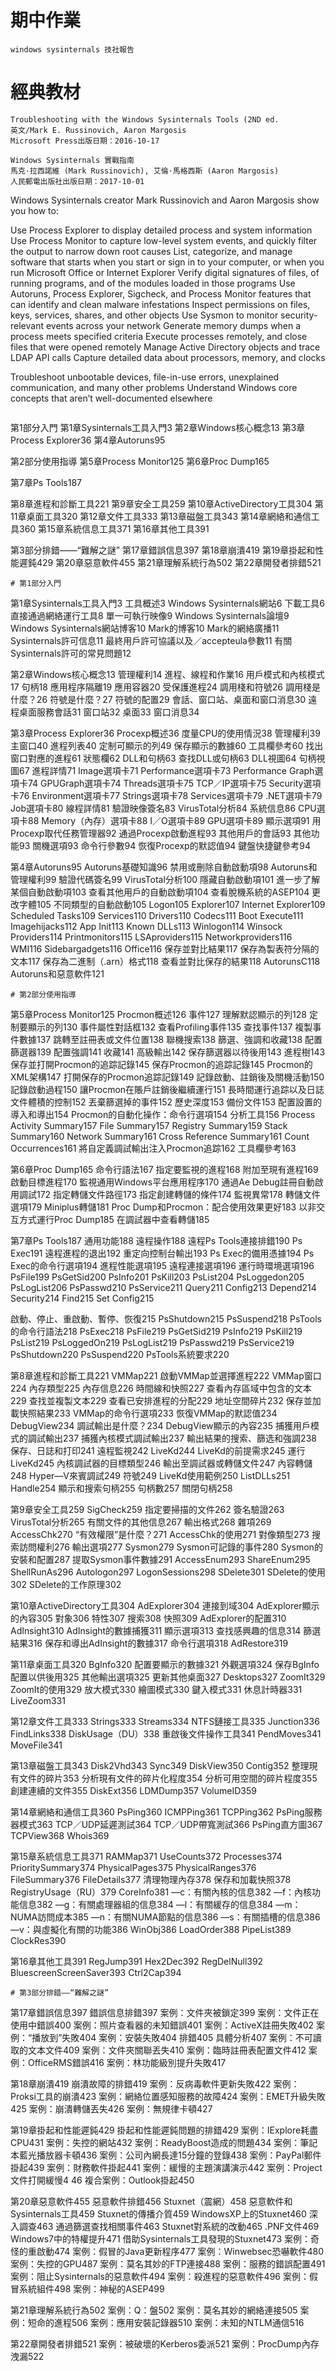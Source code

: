 # 期中作業
```
windows sysinternals 技社報告
```

# 經典教材
```
Troubleshooting with the Windows Sysinternals Tools (2ND ed.
英文/Mark E. Russinovich, Aaron Margosis
Microsoft Press出版日期：2016-10-17

Windows Sysinternals 實戰指南
馬克·拉西諾維 (Mark Russinovich), 艾倫·馬格西斯 (Aaron Margosis)
人民郵電出版社出版日期：2017-10-01
```
Windows Sysinternals creator Mark Russinovich and Aaron Margosis show you how to:

Use Process Explorer to display detailed process and system information
Use Process Monitor to capture low-level system events, 
and quickly filter the output to narrow down root causes
List, categorize, and manage software that starts 
when you start or sign in to your computer, 
or when you run Microsoft Office or Internet Explorer
Verify digital signatures of files, of running programs, 
and of the modules loaded in those programs
Use Autoruns, Process Explorer, Sigcheck, 
and Process Monitor features that can identify and clean malware infestations
Inspect permissions on files, keys, services, shares, and other objects
Use Sysmon to monitor security-relevant events across your network
Generate memory dumps when a process meets specified criteria
Execute processes remotely, and close files that were opened remotely
Manage Active Directory objects and trace LDAP API calls
Capture detailed data about processors, memory, and clocks

Troubleshoot unbootable devices, file-in-use errors, 
unexplained communication, and many other problems
Understand Windows core concepts that aren’t well-documented elsewhere
```

```
第1部分入門
第1章Sysinternals工具入門3 
第2章Windows核心概念13 
第3章Process Explorer36 
第4章Autoruns95 

第2部分使用指導
第5章Process Monitor125 
第6章Proc Dump165 

第7章Ps Tools187 

第8章進程和診斷工具221 
第9章安全工具259 
第10章ActiveDirectory工具304 
第11章桌面工具320 
第12章文件工具333 
第13章磁盤工具343 
第14章網絡和通信工具360 
第15章系統信息工具371 
第16章其他工具391 

第3部分排錯——“難解之謎” 
第17章錯誤信息397 
第18章崩潰419 
第19章掛起和性能遲鈍429 
第20章惡意軟件455 
第21章理解系統行為502 
第22章開發者排錯521
```
# 第1部分入門
```
第1章Sysinternals工具入門3 
工具概述3 
Windows Sysinternals網站6 
下載工具6 
直接通過網絡運行工具8 
單一可執行映像9 
Windows Sysinternals論壇9 
Windows Sysinternals網站博客10 
Mark的博客10 
Mark的網絡廣播11 
Sysinternals許可信息11 
最終用戶許可協議以及／accepteula參數11 
有關Sysinternals許可的常見問題12 

第2章Windows核心概念13 
管理權利14 
進程、線程和作業16 
用戶模式和內核模式17 
句柄18 
應用程序隔離19 
應用容器20 
受保護進程24 
調用棧和符號26 
調用棧是什麼？26 
符號是什麼？27 
符號的配置29 
會話、窗口站、桌面和窗口消息30 
遠程桌面服務會話31 
窗口站32 
桌面33 
窗口消息34 

第3章Process Explorer36 
Procexp概述36
度量CPU的使用情況38 
管理權利39 
主窗口40 
進程列表40 
定制可顯示的列49 
保存顯示的數據60 
工具欄參考60 
找出窗口對應的進程61 
狀態欄62 
DLL和句柄63 
查找DLL或句柄63 
DLL視圖64 
句柄視圖67 
進程詳情71 
Image選項卡71 
Performance選項卡73 
Performance Graph選項卡74 
GPUGraph選項卡74 
Threads選項卡75 
TCP／IP選項卡75 
Security選項卡76 
Environment選項卡77 
Strings選項卡78 
Services選項卡79 
.NET選項卡79 
Job選項卡80 
線程詳情81 
驗證映像簽名83 
VirusTotal分析84 
系統信息86 
CPU選項卡88 
Memory（內存）選項卡88 
I／O選項卡89 
GPU選項卡89 
顯示選項91 
用Procexp取代任務管理器92 
通過Procexp啟動進程93
其他用戶的會話93 
其他功能93 
關機選項93 
命令行參數94 
恢復Procexp的默認值94 
鍵盤快捷鍵參考94 

第4章Autoruns95 
Autoruns基礎知識96 
禁用或刪除自動啟動項98 
Autoruns和管理權利99 
驗證代碼簽名99 
VirusTotal分析100 
隱藏自動啟動項101 
進一步了解某個自動啟動項103 
查看其他用戶的自動啟動項104 
查看脫機系統的ASEP104 
更改字體105 
不同類型的自動啟動105 
Logon105 
Explorer107 
Internet Explorer109 
Scheduled Tasks109 
Services110 
Drivers110 
Codecs111 
Boot Execute111 
Imagehijacks112 
App Init113 
Known DLLs113 
Winlogon114 
Winsock Providers114 
Printmonitors115 
LSAproviders115
Networkproviders116 
WMI116 
Sidebargadgets116 
Office116 
保存並對比結果117 
保存為製表符分隔的文本117 
保存為二進制（.arn）格式118 
查看並對比保存的結果118 
AutorunsC118 
Autoruns和惡意軟件121 
```
# 第2部分使用指導
```
第5章Process Monitor125 
Procmon概述126 
事件127 
理解默認顯示的列128 
定制要顯示的列130 
事件屬性對話框132 
查看Profiling事件135 
查找事件137 
複製事件數據137 
跳轉至註冊表或文件位置138 
聯機搜索138 
篩選、強調和收藏138 
配置篩選器139 
配置強調141 
收藏141 
高級輸出142 
保存篩選器以待後用143 
進程樹143 
保存並打開Procmon的追踪記錄145 
保存Procmon的追踪記錄145 
Procmon的XML架構147 
打開保存的Procmon追踪記錄149 
記錄啟動、註銷後及關機活動150
記錄啟動過程150 
讓Procmon在賬戶註銷後繼續運行151 
長時間運行追踪以及日誌文件體積的控制152 
丟棄篩選掉的事件152 
歷史深度153 
備份文件153 
配置設置的導入和導出154 
Procmon的自動化操作：命令行選項154 
分析工具156 
Process Activity Summary157 
File Summary157 
Registry Summary159 
Stack Summary160 
Network Summary161 
Cross Reference Summary161 
Count Occurrences161 
將自定義調試輸出注入Procmon追踪162 
工具欄參考163 

第6章Proc Dump165 
命令行語法167 
指定要監視的進程168 
附加至現有進程169 
啟動目標進程170 
監視通用Windows平台應用程序170 
通過Ae Debug註冊自動啟用調試172 
指定轉儲文件路徑173 
指定創建轉儲的條件174 
監視異常178 
轉儲文件選項179 
Miniplus轉儲181
Proc Dump和Procmon：配合使用效果更好183 
以非交互方式運行Proc Dump185 
在調試器中查看轉儲185 

第7章Ps Tools187 
通用功能188 
遠程操作188 
遠程Ps Tools連接排錯190 
Ps Exec191 
遠程進程的退出192 
重定向控制台輸出193 
Ps Exec的備用憑據194 
Ps Exec的命令行選項194 
進程性能選項195 
遠程連接選項196 
運行時環境選項196 
PsFile199 
PsGetSid200 
PsInfo201 
PsKill203 
PsList204 
PsLoggedon205 
PsLogList206 
PsPasswd210 
PsService211 
Query211 
Config213 
Depend214 
Security214 
Find215 
Set Config215 

啟動、停止、重啟動、暫停、恢復215 
PsShutdown215 
PsSuspend218 
PsTools的命令行語法218
PsExec218 
PsFile219 
PsGetSid219 
PsInfo219 
PsKill219 
PsList219 
PsLoggedOn219 
PsLogList219 
PsPasswd219 
PsService219 
PsShutdown220 
PsSuspend220 
PsTools系統要求220 

第8章進程和診斷工具221 
VMMap221 
啟動VMMap並選擇進程222 
VMMap窗口224 
內存類型225 
內存信息226 
時間線和快照227 
查看內存區域中包含的文本229 
查找並複製文本229 
查看已安排進程的分配229 
地址空間碎片232 
保存並加載快照結果233 
VMMap的命令行選項233 
恢復VMMap的默認值234 
DebugView234 
調試輸出是什麼？234 
DebugView顯示的內容235 
捕獲用戶模式的調試輸出237 
捕獲內核模式調試輸出237 
輸出結果的搜索、篩选和強調238 
保存、日誌和打印241 
遠程監視242
LiveKd244 
LiveKd的前提需求245 
運行LiveKd245 
內核調試器的目標類型246 
輸出至調試器或轉儲文件247 
內容轉儲248 
Hyper—V來賓調試249 
符號249 
LiveKd使用範例250 
ListDLLs251 
Handle254 
顯示和搜索句柄255 
句柄數257 
關閉句柄258 

第9章安全工具259 
SigCheck259 
指定要掃描的文件262 
簽名驗證263 
VirusTotal分析265 
有關文件的其他信息267 
輸出格式268 
雜項269 
AccessChk270 
“有效權限”是什麼？271 
AccessChk的使用271 
對像類型273 
搜索訪問權利276 
輸出選項277 
Sysmon279 
Sysmon可記錄的事件280 
Sysmon的安裝和配置287 
提取Sysmon事件數據291 
AccessEnum293 
ShareEnum295 
ShellRunAs296 
Autologon297
LogonSessions298 
SDelete301 
SDelete的使用302 
SDelete的工作原理302 

第10章ActiveDirectory工具304 
AdExplorer304 
連接到域304 
AdExplorer顯示的內容305 
對象306 
特性307 
搜索308 
快照309 
AdExplorer的配置310 
AdInsight310 
AdInsight的數據捕獲311 
顯示選項313 
查找感興趣的信息314 
篩選結果316 
保存和導出AdInsight的數據317 
命令行選項318 
AdRestore319 

第11章桌面工具320 
BgInfo320 
配置要顯示的數據321 
外觀選項324 
保存BgInfo配置以供後用325 
其他輸出選項325 
更新其他桌面327 
Desktops327 
ZoomIt329 
ZoomIt的使用329 
放大模式330 
繪圖模式330 
鍵入模式331 
休息計時器331 
LiveZoom331

第12章文件工具333 
Strings333 
Streams334 
NTFS鏈接工具335 
Junction336 
FindLinks338 
DiskUsage（DU）338 
重啟後文件操作工具341 
PendMoves341 
MoveFile341 

第13章磁盤工具343 
Disk2Vhd343 
Sync349 
DiskView350 
Contig352 
整理現有文件的碎片353 
分析現有文件的碎片化程度354 
分析可用空間的碎片程度355 
創建連續的文件355 
DiskExt356 
LDMDump357 
VolumeID359 

第14章網絡和通信工具360 
PsPing360 
ICMPPing361 
TCPPing362 
PsPing服務器模式363 
TCP／UDP延遲測試364 
TCP／UDP帶寬測試366 
PsPing直方圖367 
TCPView368 
Whois369 

第15章系統信息工具371 
RAMMap371 
UseCounts372
Processes374 
PrioritySummary374 
PhysicalPages375 
PhysicalRanges376 
FileSummary376 
FileDetails377 
清理物理內存378 
保存和加載快照378 
RegistryUsage（RU）379 
CoreInfo381 
—c：有關內核的信息382 
—f：內核功能信息382 
—g：有關處理器組的信息384 
—l：有關緩存的信息384 
—m：NUMA訪問成本385 
—n：有關NUMA節點的信息386 
—s：有關插槽的信息386 
—v：與虛擬化有關的功能386 
WinObj386 
LoadOrder388 
PipeList389 
ClockRes390 

第16章其他工具391 
RegJump391 
Hex2Dec392 
RegDelNull392 
BluescreenScreenSaver393 
Ctrl2Cap394 
```
# 第3部分排錯——“難解之謎”
```
第17章錯誤信息397 
錯誤信息排錯397 
案例：文件夾被鎖定399
案例：文件正在使用中錯誤400 
案例：照片查看器的未知錯誤401 
案例：ActiveX註冊失敗402 
案例：“播放到”失敗404 
案例：安裝失敗404 
排錯405 
具體分析407 
案例：不可讀取的文本文件409 
案例：文件夾關聯丟失410 
案例：臨時註冊表配置文件412 
案例：OfficeRMS錯誤416 
案例：林功能級別提升失敗417 

第18章崩潰419 
崩潰故障的排錯419 
案例：反病毒軟件更新失敗422 
案例： Proksi工具的崩潰423 
案例：網絡位置感知服務的故障424 
案例：EMET升級失敗425 
案例：崩潰轉儲丟失426 
案例：無規律卡頓427 

第19章掛起和性能遲鈍429 
掛起和性能遲鈍問題的排錯429 
案例：IExplore耗盡CPU431 
案例：失控的網站432 
案例：ReadyBoost造成的問題434 
案例：筆記本藍光播放器卡頓436 
案例：公司內網長達15分鐘的登錄438 
案例：PayPal郵件掛起439 
案例：財務軟件掛起441 
案例：緩慢的主題演講演示442 
案例：Project文件打開緩慢4 46
複合案例：Outlook掛起450 

第20章惡意軟件455 
惡意軟件排錯456 
Stuxnet（震網）458 
惡意軟件和Sysinternals工具459 
Stuxnet的傳播介質459 
WindowsXP上的Stuxnet460 
深入調查463 
通過篩選查找相關事件463 
Stuxnet對系統的改動465 
.PNF文件469 
Windows7中的特權提升471 
借助Sysinternals工具發現的Stuxnet473 
案例：奇怪的重啟動474 
案例：假冒的Java更新程序477 
案例：Winwebsec恐嚇軟件480 
案例：失控的GPU487 
案例：莫名其妙的FTP連接488 
案例：服務的錯誤配置491 
案例：阻止Sysinternals的惡意軟件494 
案例：殺進程的惡意軟件496 
案例：假冒系統組件498 
案例：神秘的ASEP499 

第21章理解系統行為502 
案例：Q：盤502 
案例：莫名其妙的網絡連接505 
案例：短命的進程506 
案例：應用安裝記錄器510 
案例：未知的NTLM通信516 

第22章開發者排錯521
案例：被破壞的Kerberos委派521 
案例：ProcDump內存洩漏522
```
